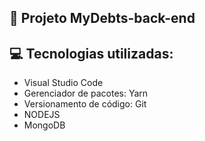## 📂 Projeto MyDebts-back-end


## 💻 Tecnologias utilizadas:
* Visual Studio Code
* Gerenciador de pacotes: Yarn
* Versionamento de código: Git
* NODEJS
* MongoDB